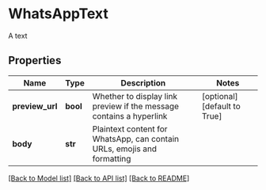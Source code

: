 # WhatsAppText

A text
## Properties
Name | Type | Description | Notes
------------ | ------------- | ------------- | -------------
**preview_url** | **bool** | Whether to display link preview if the message contains a hyperlink | [optional] [default to True]
**body** | **str** | Plaintext content for WhatsApp, can contain URLs, emojis and formatting | 

[[Back to Model list]](../README.md#documentation-for-models) [[Back to API list]](../README.md#documentation-for-api-endpoints) [[Back to README]](../README.md)


